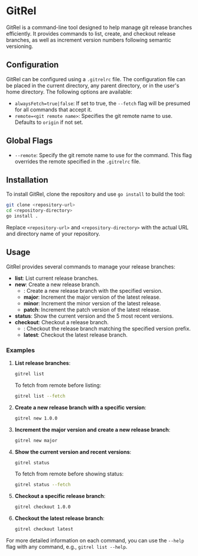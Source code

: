 # GitRel

GitRel is a command-line tool designed to help manage git release branches efficiently. It provides commands to list, create, and checkout release branches, as well as increment version numbers following semantic versioning.

## Configuration

GitRel can be configured using a `.gitrelrc` file. The configuration file can be placed in the current directory, any parent directory, or in the user's home directory. The following options are available:

- `alwaysFetch=true|false`: If set to true, the `--fetch` flag will be presumed for all commands that accept it.
- `remote=<git remote name>`: Specifies the git remote name to use. Defaults to `origin` if not set.

## Global Flags

- `--remote`: Specify the git remote name to use for the command. This flag overrides the remote specified in the `.gitrelrc` file.

## Installation

To install GitRel, clone the repository and use `go install` to build the tool:

```bash
git clone <repository-url>
cd <repository-directory>
go install .
```

Replace `<repository-url>` and `<repository-directory>` with the actual URL and directory name of your repository.

## Usage

GitRel provides several commands to manage your release branches:

- **list**: List current release branches.
- **new**: Create a new release branch.
  - **<version>**: Create a new release branch with the specified version.
  - **major**: Increment the major version of the latest release.
  - **minor**: Increment the minor version of the latest release.
  - **patch**: Increment the patch version of the latest release.
- **status**: Show the current version and the 5 most recent versions.
- **checkout**: Checkout a release branch.
  - **<version>**: Checkout the release branch matching the specified version prefix.
  - **latest**: Checkout the latest release branch.

### Examples

1. **List release branches**:
   ```bash
   gitrel list
   ```

   To fetch from remote before listing:
   ```bash
   gitrel list --fetch
   ```

2. **Create a new release branch with a specific version**:
   ```bash
   gitrel new 1.0.0
   ```

3. **Increment the major version and create a new release branch**:
   ```bash
   gitrel new major
   ```

4. **Show the current version and recent versions**:
   ```bash
   gitrel status
   ```

   To fetch from remote before showing status:
   ```bash
   gitrel status --fetch
   ```

5. **Checkout a specific release branch**:
   ```bash
   gitrel checkout 1.0.0
   ```

6. **Checkout the latest release branch**:
   ```bash
   gitrel checkout latest
   ```

For more detailed information on each command, you can use the `--help` flag with any command, e.g., `gitrel list --help`.